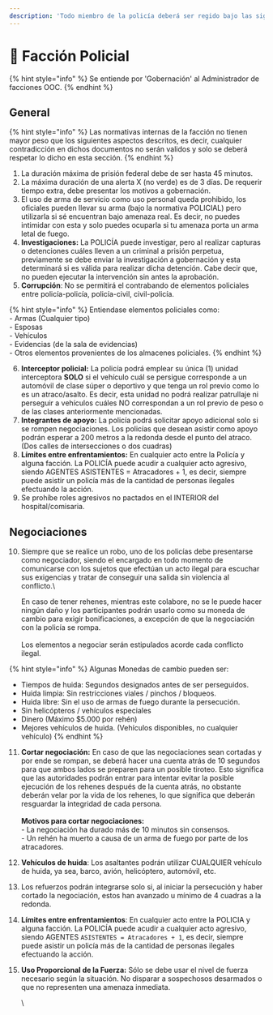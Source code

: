 ```yaml
---
description: 'Todo miembro de la policía deberá ser regido bajo las siguientes normas:'
---
```


# 👮 Facción Policial

{% hint style="info" %}
Se entiende por 'Gobernación' al Administrador de facciones OOC.
{% endhint %}

## General

{% hint style="info" %}
Las normativas internas de la facción no tienen mayor peso que los siguientes aspectos descritos, es decir, cualquier contradicción en dichos documentos no serán validos y solo se deberá respetar lo dicho en esta sección.
{% endhint %}

1. La duración máxima de prisión federal debe de ser hasta 45 minutos.
2. La máxima duración de una alerta X (no verde) es de 3 días. De requerir tiempo extra, debe presentar los motivos a gobernación.
3. El uso de arma de servicio como uso personal queda prohibido, los oficiales pueden llevar su arma (bajo la normativa POLICIAL) pero utilizarla si sé encuentran bajo amenaza real. Es decir, no puedes intimidar con esta y solo puedes ocuparla si tu amenaza porta un arma letal de fuego.
4. **Investigaciones:** La POLICÍA puede investigar, pero al realizar capturas o detenciones cuáles lleven a un criminal a prisión perpetua, previamente se debe enviar la investigación a gobernación y esta determinará si es válida para realizar dicha detención. Cabe decir que, no pueden ejecutar la intervención sin antes la aprobación.
5. **Corrupción**: No se permitirá el contrabando de elementos policiales entre policía-policía, policía-civil, civil-policía.

{% hint style="info" %}
Entiendase elementos policiales como:\
\- Armas (Cualquier tipo)\
\- Esposas\
\- Vehículos\
\- Evidencias (de la sala de evidencias)\
\- Otros elementos provenientes de los almacenes policiales.
{% endhint %}

6. **Interceptor policial:** La policía podrá emplear su única (1) unidad interceptora **SOLO** si el vehículo cuál se persigue corresponde a un automóvil de clase súper o deportivo y que tenga un rol previo como lo es un atraco/asalto. Es decir, esta unidad no podrá realizar patrullaje ni perseguir a vehículos cuáles NO correspondan a un rol previo de peso o de las clases anteriormente mencionadas.
7. **Integrantes de apoyo:** La policía podrá solicitar apoyo adicional solo si se rompen negociaciones. Los policías que desean asistir como apoyo podrán esperar a 200 metros a la redonda desde el punto del atraco. (Dos calles de intersecciones o dos cuadras)
8. **Límites entre enfrentamientos:** En cualquier acto entre la Policía y alguna facción. La POLICÍA puede acudir a cualquier acto agresivo, siendo AGENTES ASISTENTES = Atracadores + 1, es decir, siempre puede asistir un policía más de la cantidad de personas ilegales efectuando la acción.
9. Se prohíbe roles agresivos no pactados en el INTERIOR del hospital/comisaria.

## Negociaciones

10. Siempre que se realice un robo, uno de los policías debe presentarse como negociador, siendo el encargado en todo momento de comunicarse con los sujetos que efectúan un acto ilegal para escuchar sus exigencias y tratar de conseguir una salida sin violencia al conflicto.\\

    En caso de tener rehenes, mientras este colabore, no se le puede hacer ningún daño y los participantes podrán usarlo como su moneda de cambio para exigir bonificaciones, a excepción de que la negociación con la policía se rompa.\
    \
    Los elementos a negociar serán estipulados acorde cada conflicto ilegal.

{% hint style="info" %}
Algunas Monedas de cambio pueden ser:

* Tiempos de huida: Segundos designados antes de ser perseguidos.
* Huida limpia: Sin restricciones viales / pinchos / bloqueos.
* Huida libre: Sin el uso de armas de fuego durante la persecución.
* Sin helicópteros / vehículos especiales
* Dinero (Máximo $5.000 por rehén)
* Mejores vehículos de huida. (Vehículos disponibles, no cualquier vehículo)
{% endhint %}

11. **Cortar negociación:** En caso de que las negociaciones sean cortadas y por ende se rompan, se deberá hacer una cuenta atrás de 10 segundos para que ambos lados se preparen para un posible tiroteo. Esto significa que las autoridades podrán entrar para intentar evitar la posible ejecución de los rehenes después de la cuenta atrás, no obstante deberán velar por la vida de los rehenes, lo que significa que deberán resguardar la integridad de cada persona.\
    \
    **Motivos para cortar negociaciones:**\
    \- La negociación ha durado más de 10 minutos sin consensos.\
    \- Un rehén ha muerto a causa de un arma de fuego por parte de los atracadores.
12. **Vehículos de huida**: Los asaltantes podrán utilizar CUALQUIER vehículo de huida, ya sea, barco, avión, helicóptero, automóvil, etc.
13. Los refuerzos podrán integrarse solo si, al iniciar la persecución y haber cortado la negociación, estos han avanzado u mínimo de 4 cuadras a la redonda.
14. **Límites entre enfrentamientos**: En cualquier acto entre la POLICIA y alguna facción. La POLICÍA puede acudir a cualquier acto agresivo, siendo AGENTES `ASISTENTES = Atracadores + 1`, es decir, siempre puede asistir un policía más de la cantidad de personas ilegales efectuando la acción.
15. **Uso Proporcional de la Fuerza:** Sólo se debe usar el nivel de fuerza necesario según la situación. No disparar a sospechosos desarmados o que no representen una amenaza inmediata.

    \
